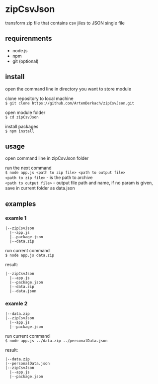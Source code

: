 # zipCsvJson
transform zip file that contains csv jiles to JSON single file

## requirenments
- node.js
- npm
- git (optional)

## install
open the command line in directory you want to store module  

clone repository to local machine  
`$ git clone https://github.com/ArtemDerkach/zipCsvJson.git`  

open module folder  
`$ cd zipCsvJson`

install packages  
`$ npm install`

## usage
open command line in zipCsvJson folder 

run the next command  
`$ node app.js <path to zip file> <path to output file>`  
`<path to zip file>` - is the path to archive  
`<path to output file>` - output file path and name, if no param is given, save in current folder as data.json

## examples

### examle 1
```
|--zipCsvJson
  |--app.js
  |--package.json
  |--data.zip  
```
run current command  
`$ node app.js data.zip`

result:
```
|--zipCsvJson
  |--app.js
  |--package.json
  |--data.zip  
  |--data.json
```

### examle 2
```
|--data.zip 
|--zipCsvJson
  |--app.js
  |--package.json
```
run current command  
`$ node app.js ../data.zip ../personalData.json`

result:
```
|--data.zip  
|--personalData.json
|--zipCsvJson
  |--app.js
  |--package.json

```
